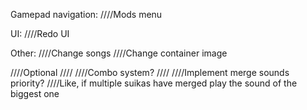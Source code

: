 ﻿Gamepad navigation:
////Mods menu

UI:
////Redo UI

Other:
////Change songs
////Change container image

////Optional
////
////Combo system?
////
////Implement merge sounds priority?
////Like, if multiple suikas have merged play the sound of the biggest one